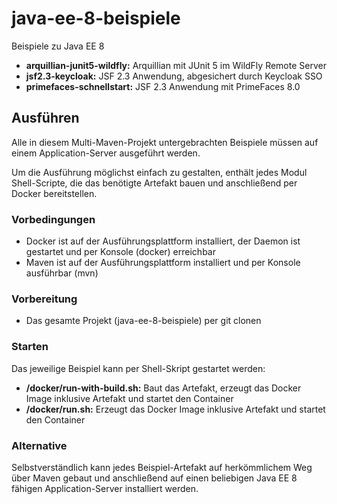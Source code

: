 # java-ee-8-beispiele
Beispiele zu Java EE 8
* **arquillian-junit5-wildfly:** Arquillian mit JUnit 5 im WildFly Remote Server
* **jsf2.3-keycloak:** JSF 2.3 Anwendung, abgesichert durch Keycloak SSO
* **primefaces-schnellstart:** JSF 2.3 Anwendung mit PrimeFaces 8.0

## Ausführen
Alle in diesem Multi-Maven-Projekt untergebrachten Beispiele
müssen auf einem Application-Server ausgeführt werden. 

Um die Ausführung möglichst einfach zu gestalten, enthält jedes Modul Shell-Scripte, die das benötigte Artefakt bauen
 und anschließend per Docker bereitstellen.
 
 ### Vorbedingungen
 * Docker ist auf der Ausführungsplattform installiert, der Daemon ist gestartet und per Konsole (docker) erreichbar
 * Maven ist auf der Ausführungsplattform installiert und per Konsole ausführbar (mvn)
 
 ### Vorbereitung
 * Das gesamte Projekt (java-ee-8-beispiele) per git clonen
 
 ### Starten
 Das jeweilige Beispiel kann per Shell-Skript gestartet werden:
 * **<beispiel-modul>/docker/run-with-build.sh:** Baut das Artefakt, erzeugt das Docker Image inklusive Artefakt und startet
  den Container
 * **<beispiel-modul>/docker/run.sh:** Erzeugt das Docker Image inklusive Artefakt und startet den Container
 
 ### Alternative
 Selbstverständlich kann jedes Beispiel-Artefakt auf herkömmlichem Weg über Maven gebaut und anschließend auf einen
  beliebigen Java EE 8 fähigen Application-Server installiert werden.
